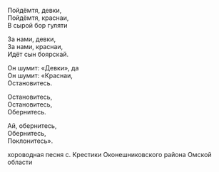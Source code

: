 Пойдёмтя, девки,  
Пойдёмтя, краснаи,  
В сырой бор гуляти  

За нами, девки,  
За нами, краснаи,  
Идёт сын боярскай.  

Он шумит: «Девки», да  
Он шумит: «Краснаи,  
Остановитесь.  

Остановитесь,  
Остановитесь,  
Обернитесь.  

Ай, обернитесь,  
Обернитесь,  
Поклонитесь».  

хороводная песня с. Крестики Оконешниковского района
Омской области  
